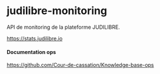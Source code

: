 # judilibre-monitoring

API de monitoring de la plateforme JUDILIBRE.

https://stats.judilibre.io

#### Documentation ops
https://github.com/Cour-de-cassation/Knowledge-base-ops
